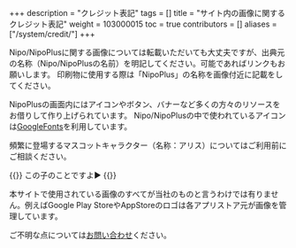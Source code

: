 +++
description = "クレジット表記"
tags = []
title = "サイト内の画像に関するクレジット表記"
weight = 103000015
toc = true
contributors = []
aliases = ["/system/credit/"]
+++

Nipo/NipoPlusに関する画像については転載いただいても大丈夫ですが、出典元の名称（Nipo/NipoPlusの名前）を明記してください。可能であればリンクもお願いします。
印刷物に使用する際は「NipoPlus」の名称を画像付近に記載をしてください。  

NipoPlusの画面内にはアイコンやボタン、バナーなど多くの方々のリソースをお借りして作り上げられています。
Nipo/NipoPlusの中で使われているアイコンは[GoogleFonts](https://fonts.google.com/icons)を利用しています。

頻繁に登場するマスコットキャラクター（名称：アリス）についてはご利用前にご相談ください。

{{<alice pos="right" icon="ok">}}
この子のことですよ▶
{{</alice>}}


本サイトで使用されている画像のすべてが当社のものと言うわけでは有りません。例えばGoogle Play StoreやAppStoreのロゴは各アプリストア元が画像を管理しています。  

ご不明な点については[お問い合わせ](/others/inquery/)ください。
